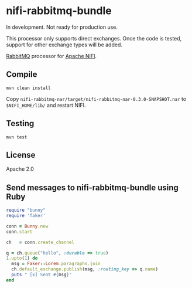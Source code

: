# nifi-rabbitmq-bundle

In development.  Not ready for production use.

This processor only supports direct exchanges.  Once the code is tested, support for other exchange types will be added.

[RabbitMQ](https://www.rabbitmq.com) processor for [Apache NIFI](https://nifi.apache.org).

## Compile

`mvn clean install`

Copy `nifi-rabbitmq-nar/target/nifi-rabbitmq-nar-0.3.0-SNAPSHOT.nar` to `$NIFI_HOME/lib/` and restart NIFI.

## Testing

`mvn test`

## License

Apache 2.0

## Send messages to nifi-rabbitmq-bundle using Ruby

```ruby
require "bunny"
require 'faker'

conn = Bunny.new
conn.start

ch   = conn.create_channel

q = ch.queue("hello", :durable => true)
1.upto(1) do
  msg = Faker::Lorem.paragraphs.join
  ch.default_exchange.publish(msg, :routing_key => q.name)
  puts " [x] Sent #{msg}"
end
```
